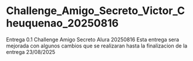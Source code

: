 # Challenge_Amigo_Secreto_Victor_Cheuquenao_20250816
Entrega 0.1 Challenge Amigo Secreto Alura 20250816
Esta entrega sera mejorada con algunos cambios que se realizaran hasta la finalizacion de la entrega 23/08/2025

